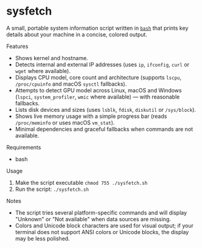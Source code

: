 # sysfetch

A small, portable system information script written in [`bash`](sysfetch.sh:1) that prints key details about your machine in a concise, colored output.

Features
- Shows kernel and hostname.
- Detects internal and external IP addresses (uses `ip`, `ifconfig`, `curl` or `wget` where available).
- Displays CPU model, core count and architecture (supports `lscpu`, `/proc/cpuinfo` and macOS `sysctl` fallbacks).
- Attempts to detect GPU model across Linux, macOS and Windows (`lspci`, `system_profiler`, `wmic` where available) — with reasonable fallbacks.
- Lists disk devices and sizes (uses `lsblk`, `fdisk`, `diskutil` or `/sys/block`).
- Shows live memory usage with a simple progress bar (reads `/proc/meminfo` or uses macOS `vm_stat`).
- Minimal dependencies and graceful fallbacks when commands are not available.

Requirements
- bash

Usage
1. Make the script executable
   `chmod 755 ./sysfetch.sh`
2. Run the script: `./sysfetch.sh`

Notes
- The script tries several platform-specific commands and will display "Unknown" or "Not available" when data sources are missing.
- Colors and Unicode block characters are used for visual output; if your terminal does not support ANSI colors or Unicode blocks, the display may be less polished.

